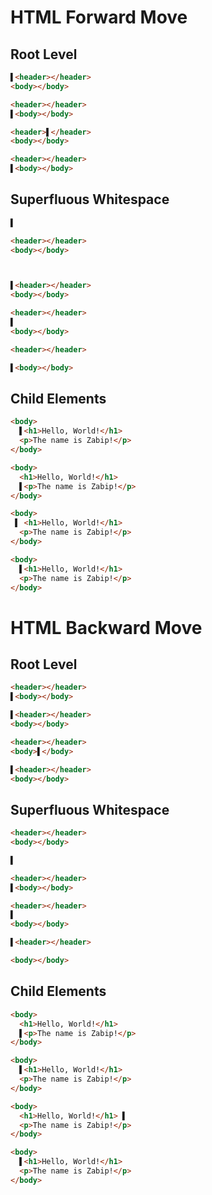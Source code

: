 # HTML Forward Move
## Root Level
```html
▌<header></header>
<body></body>
```
```html
<header></header>
▌<body></body>
```

```html
<header>▌</header>
<body></body>
```
```html
<header></header>
▌<body></body>
```

## Superfluous Whitespace
```html
▌

<header></header>
<body></body>
```
```html


▌<header></header>
<body></body>
```

```html
<header></header>
▌
<body></body>
```
```html
<header></header>

▌<body></body>
```

## Child Elements
```html
<body>
  ▌<h1>Hello, World!</h1>
  <p>The name is Zabip!</p>
</body>
```
```html
<body>
  <h1>Hello, World!</h1>
  ▌<p>The name is Zabip!</p>
</body>
```

```html
<body>
 ▌ <h1>Hello, World!</h1>
  <p>The name is Zabip!</p>
</body>
```
```html
<body>
  ▌<h1>Hello, World!</h1>
  <p>The name is Zabip!</p>
</body>
```

# HTML Backward Move
## Root Level
```html
<header></header>
▌<body></body>
```
```html
▌<header></header>
<body></body>
```

```html
<header></header>
<body>▌</body>
```
```html
▌<header></header>
<body></body>
```

## Superfluous Whitespace
```html
<header></header>
<body></body>

▌
```
```html
<header></header>
▌<body></body>


```

```html
<header></header>
▌
<body></body>
```
```html
▌<header></header>

<body></body>
```

## Child Elements
```html
<body>
  <h1>Hello, World!</h1>
  ▌<p>The name is Zabip!</p>
</body>
```
```html
<body>
  ▌<h1>Hello, World!</h1>
  <p>The name is Zabip!</p>
</body>
```

```html
<body>
  <h1>Hello, World!</h1> ▌
  <p>The name is Zabip!</p>
</body>
```
```html
<body>
  ▌<h1>Hello, World!</h1> 
  <p>The name is Zabip!</p>
</body>
```